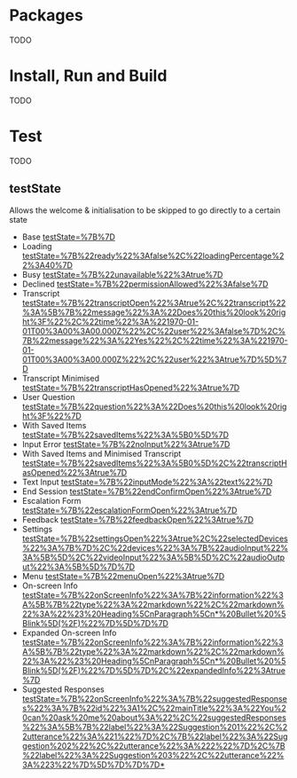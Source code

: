 # Packages
TODO
# Install, Run and Build
TODO
# Test
TODO
## testState
Allows the welcome & initialisation to be skipped to go directly to a certain state

* Base [testState=%7B%7D](http://localhost:3000/?testState=%7B%7D)
* Loading [testState=%7B%22ready%22%3Afalse%2C%22loadingPercentage%22%3A40%7D](http://localhost:3000/?testState=%7B%22ready%22%3Afalse%2C%22loadingPercentage%22%3A40%7D)
* Busy [testState=%7B%22unavailable%22%3Atrue%7D](http://localhost:3000/?testState=%7B%22unavailable%22%3Atrue%7D)
* Declined [testState=%7B%22permissionAllowed%22%3Afalse%7D](http://localhost:3000/?testState=%7B%22permissionAllowed%22%3Afalse%7D)
* Transcript [testState=%7B%22transcriptOpen%22%3Atrue%2C%22transcript%22%3A%5B%7B%22message%22%3A%22Does%20this%20look%20right%3F%22%2C%22time%22%3A%221970-01-01T00%3A00%3A00.000Z%22%2C%22user%22%3Afalse%7D%2C%7B%22message%22%3A%22Yes%22%2C%22time%22%3A%221970-01-01T00%3A00%3A00.000Z%22%2C%22user%22%3Atrue%7D%5D%7D](http://localhost:3000/?testState=%7B%22transcriptOpen%22%3Atrue%2C%22transcript%22%3A%5B%7B%22message%22%3A%22Does%20this%20look%20right%3F%22%2C%22time%22%3A%221970-01-01T00%3A00%3A00.000Z%22%2C%22user%22%3Afalse%7D%2C%7B%22message%22%3A%22Yes%22%2C%22time%22%3A%221970-01-01T00%3A00%3A00.000Z%22%2C%22user%22%3Atrue%7D%5D%7D)
* Transcript Minimised [testState=%7B%22transcriptHasOpened%22%3Atrue%7D](http://localhost:3000/?testState=%7B%22transcriptHasOpened%22%3Atrue%7D)
* User Question [testState=%7B%22question%22%3A%22Does%20this%20look%20right%3F%22%7D](http://localhost:3000/?testState=%7B%22question%22%3A%22Does%20this%20look%20right%3F%22%7D)
* With Saved Items [testState=%7B%22savedItems%22%3A%5B0%5D%7D](http://localhost:3000/?testState=%7B%22savedItems%22%3A%5B0%5D%7D)
* Input Error [testState=%7B%22noInput%22%3Atrue%7D](http://localhost:3000/?testState=%7B%22noInput%22%3Atrue%7D)
* With Saved Items and Minimised Transcript [testState=%7B%22savedItems%22%3A%5B0%5D%2C%22transcriptHasOpened%22%3Atrue%7D](http://localhost:3000/?testState=%7B%22savedItems%22%3A%5B0%5D%2C%22transcriptHasOpened%22%3Atrue%7D)
* Text Input [testState=%7B%22inputMode%22%3A%22text%22%7D](http://localhost:3000/?testState=%7B%22inputMode%22%3A%22text%22%7D)
* End Session [testState=%7B%22endConfirmOpen%22%3Atrue%7D](http://localhost:3000/?testState=%7B%22endConfirmOpen%22%3Atrue%7D)
* Escalation Form [testState=%7B%22escalationFormOpen%22%3Atrue%7D](http://localhost:3000/?testState=%7B%22escalationFormOpen%22%3Atrue%7D)
* Feedback [testState=%7B%22feedbackOpen%22%3Atrue%7D](http://localhost:3000/?testState=%7B%22feedbackOpen%22%3Atrue%7D)
* Settings [testState=%7B%22settingsOpen%22%3Atrue%2C%22selectedDevices%22%3A%7B%7D%2C%22devices%22%3A%7B%22audioInput%22%3A%5B%5D%2C%22videoInput%22%3A%5B%5D%2C%22audioOutput%22%3A%5B%5D%7D%7D](http://localhost:3000/?testState=%7B%22settingsOpen%22%3Atrue%2C%22selectedDevices%22%3A%7B%7D%2C%22devices%22%3A%7B%22audioInput%22%3A%5B%5D%2C%22videoInput%22%3A%5B%5D%2C%22audioOutput%22%3A%5B%5D%7D%7D)
* Menu [testState=%7B%22menuOpen%22%3Atrue%7D](http://localhost:3000/?testState=%7B%22menuOpen%22%3Atrue%7D)
* On-screen Info [testState=%7B%22onScreenInfo%22%3A%7B%22information%22%3A%5B%7B%22type%22%3A%22markdown%22%2C%22markdown%22%3A%22%23%20Heading%5CnParagraph%5Cn*%20Bullet%20%5Blink%5D(%2F)%22%7D%5D%7D%7D](http://localhost:3000/?testState=%7B%22onScreenInfo%22%3A%7B%22information%22%3A%5B%7B%22type%22%3A%22markdown%22%2C%22markdown%22%3A%22%23%20Heading%5CnParagraph%5Cn*%20Bullet%20%5Blink%5D(%2F)%22%7D%5D%7D%7D)
* Expanded On-screen Info [testState=%7B%22onScreenInfo%22%3A%7B%22information%22%3A%5B%7B%22type%22%3A%22markdown%22%2C%22markdown%22%3A%22%23%20Heading%5CnParagraph%5Cn*%20Bullet%20%5Blink%5D(%2F)%22%7D%5D%7D%2C%22expandedInfo%22%3Atrue%7D](http://localhost:3000/?testState=%7B%22onScreenInfo%22%3A%7B%22information%22%3A%5B%7B%22type%22%3A%22markdown%22%2C%22markdown%22%3A%22%23%20Heading%5CnParagraph%5Cn*%20Bullet%20%5Blink%5D(%2F)%22%7D%5D%7D%2C%22expandedInfo%22%3Atrue%7D)
* Suggested Responses [testState=%7B%22onScreenInfo%22%3A%7B%22suggestedResponses%22%3A%7B%22id%22%3A1%2C%22mainTitle%22%3A%22You%20can%20ask%20me%20about%3A%22%2C%22suggestedResponses%22%3A%5B%7B%22label%22%3A%22Suggestion%201%22%2C%22utterance%22%3A%221%22%7D%2C%7B%22label%22%3A%22Suggestion%202%22%2C%22utterance%22%3A%222%22%7D%2C%7B%22label%22%3A%22Suggestion%203%22%2C%22utterance%22%3A%223%22%7D%5D%7D%7D%7D* ](http://localhost:3000/?testState=%7B%22onScreenInfo%22%3A%7B%22suggestedResponses%22%3A%7B%22id%22%3A1%2C%22mainTitle%22%3A%22You%20can%20ask%20me%20about%3A%22%2C%22suggestedResponses%22%3A%5B%7B%22label%22%3A%22Suggestion%201%22%2C%22utterance%22%3A%221%22%7D%2C%7B%22label%22%3A%22Suggestion%202%22%2C%22utterance%22%3A%222%22%7D%2C%7B%22label%22%3A%22Suggestion%203%22%2C%22utterance%22%3A%223%22%7D%5D%7D%7D%7D* )